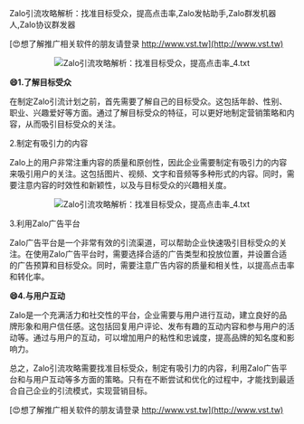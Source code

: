 Zalo引流攻略解析：找准目标受众，提高点击率,Zalo发帖助手,Zalo群发机器人,Zalo协议群发器

[😍想了解推广相关软件的朋友请登录 http://www.vst.tw](http://www.vst.tw)

 <center><img src="https://vst.tw/MP4/tuiguang/png/4.png" alt="Zalo引流攻略解析：找准目标受众，提高点击率_4.txt"></center>

**😄1.了解目标受众**

在制定Zalo引流计划之前，首先需要了解自己的目标受众。这包括年龄、性别、职业、兴趣爱好等方面。通过了解目标受众的特征，可以更好地制定营销策略和内容，从而吸引目标受众的关注。

2.制定有吸引力的内容

Zalo上的用户非常注重内容的质量和原创性，因此企业需要制定有吸引力的内容来吸引用户的关注。这包括图片、视频、文字和音频等多种形式的内容。同时，需要注意内容的时效性和新颖性，以及与目标受众的兴趣相关度。

 <center><img src="https://vst.tw/MP4/tuiguang/png/4.png" alt="Zalo引流攻略解析：找准目标受众，提高点击率_4.txt"></center>

3.利用Zalo广告平台

Zalo广告平台是一个非常有效的引流渠道，可以帮助企业快速吸引目标受众的关注。在使用Zalo广告平台时，需要选择合适的广告类型和投放位置，并设置合适的广告预算和目标受众。同时，需要注意广告内容的质量和相关性，以提高点击率和转化率。

**😄4.与用户互动**

Zalo是一个充满活力和社交性的平台，企业需要与用户进行互动，建立良好的品牌形象和用户信任感。这包括回复用户评论、发布有趣的互动内容和参与用户的活动等。通过与用户的互动，可以增加用户的粘性和忠诚度，提高品牌的知名度和影响力。

总之，Zalo引流攻略需要找准目标受众，制定有吸引力的内容，利用Zalo广告平台和与用户互动等多方面的策略。只有在不断尝试和优化的过程中，才能找到最适合自己企业的引流模式，实现营销目标。

[😍想了解推广相关软件的朋友请登录 http://www.vst.tw](http://www.vst.tw)



